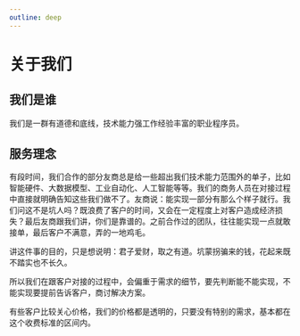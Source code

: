 ```yaml
---
outline: deep
---
```

# 关于我们

## 我们是谁

我们是一群有道德和底线，技术能力强工作经验丰富的职业程序员。

## 服务理念

有段时间，我们合作的部分友商总是给一些超出我们技术能力范围外的单子，比如智能硬件、大数据模型、工业自动化、人工智能等等。我们的商务人员在对接过程中直接就明确告知这些我们做不了。友商说：能实现一部分有那么个样子就行。我们问这不是坑人吗？既浪费了客户的时间，又会在一定程度上对客户造成经济损失？最后友商跟我们讲，你们是靠谱的。之前合作过的团队，往往能实现一点就敢接单，最后客户不满意，弄的一地鸡毛。

讲这件事的目的，只是想说明：君子爱财，取之有道。坑蒙拐骗来的钱，花起来既不踏实也不长久。

所以我们在跟客户对接的过程中，会偏重于需求的细节，要先判断能不能实现，不能实现要提前告诉客户，商讨解决方案。

有些客户比较关心价格，我们的价格都是透明的，只要没有特别的需求，基本都在这个收费标准的区间内。
